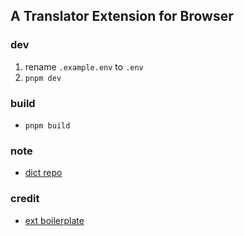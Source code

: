 ## A Translator Extension for Browser

### dev

1. rename `.example.env` to `.env`
2. `pnpm dev`

### build

- `pnpm build`

### note

- [dict repo](https://github.com/heng1025/en2zh)

### credit

- [ext boilerplate](https://github.com/Jonghakseo/chrome-extension-boilerplate-react-vite)
